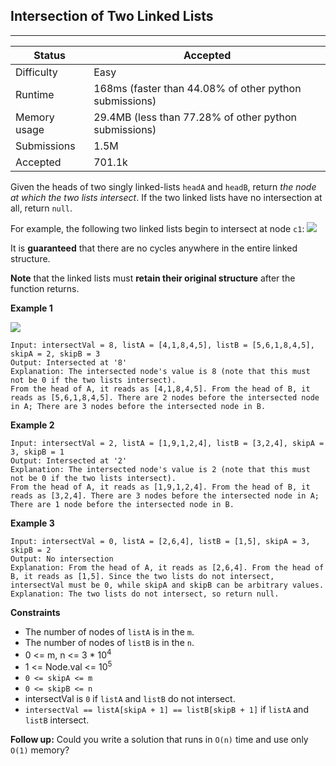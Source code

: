 ## Intersection of Two Linked Lists
---------
| Status | Accepted |
| --- | --- |
| Difficulty | Easy |
| Runtime | 168ms (faster than 44.08% of other python submissions) |
| Memory usage | 29.4MB (less than 77.28% of other python submissions) |
| Submissions | 1.5M |
| Accepted | 701.1k |

Given the heads of two singly linked-lists `headA` and `headB`, return *the node at which the two lists intersect*. If the two linked lists have no intersection at all, return `null`.

For example, the following two linked lists begin to intersect at node `c1`:
<img src=https://assets.leetcode.com/uploads/2021/03/05/160_statement.png>

It is **guaranteed** that there are no cycles anywhere in the entire linked structure.

**Note** that the linked lists must **retain their original structure** after the function returns.

**Example 1**

<img src=https://assets.leetcode.com/uploads/2021/03/05/160_example_1_1.png>

```
Input: intersectVal = 8, listA = [4,1,8,4,5], listB = [5,6,1,8,4,5], skipA = 2, skipB = 3
Output: Intersected at '8'
Explanation: The intersected node's value is 8 (note that this must not be 0 if the two lists intersect).
From the head of A, it reads as [4,1,8,4,5]. From the head of B, it reads as [5,6,1,8,4,5]. There are 2 nodes before the intersected node in A; There are 3 nodes before the intersected node in B.
```

**Example 2**
```
Input: intersectVal = 2, listA = [1,9,1,2,4], listB = [3,2,4], skipA = 3, skipB = 1
Output: Intersected at '2'
Explanation: The intersected node's value is 2 (note that this must not be 0 if the two lists intersect).
From the head of A, it reads as [1,9,1,2,4]. From the head of B, it reads as [3,2,4]. There are 3 nodes before the intersected node in A; There are 1 node before the intersected node in B.
```

**Example 3**
```
Input: intersectVal = 0, listA = [2,6,4], listB = [1,5], skipA = 3, skipB = 2
Output: No intersection
Explanation: From the head of A, it reads as [2,6,4]. From the head of B, it reads as [1,5]. Since the two lists do not intersect, intersectVal must be 0, while skipA and skipB can be arbitrary values.
Explanation: The two lists do not intersect, so return null.
```

**Constraints**
- The number of nodes of `listA` is in the `m`.
- The number of nodes of `listB` is in the `n`.
- 0 <= m, n <= 3 * 10<sup>4</sup>
- 1 <= Node.val <= 10<sup>5</sup>
- `0 <= skipA <= m`
- `0 <= skipB <= n`
- intersectVal is `0` if `listA` and `listB` do not intersect.
- `intersectVal == listA[skipA + 1] == listB[skipB + 1]` if `listA` and `listB` intersect.

**Follow up:** Could you write a solution that runs in `O(n)` time and use only `O(1)` memory?
